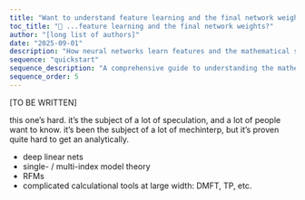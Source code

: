 ```yaml
---
title: "Want to understand feature learning and the final network weights?"
toc_title: "🚧 ...feature learning and the final network weights?"
author: "[long list of authors]"
date: "2025-09-01"
description: "How neural networks learn features and the mathematical structure of final network weights."
sequence: "quickstart"
sequence_description: "A comprehensive guide to understanding the mathematical foundations of deep learning, from optimization to generalization."
sequence_order: 5
---
```


[TO BE WRITTEN]

this one’s hard. it’s the subject of a lot of speculation, and a lot of people want to know. it’s been the subject of a lot of mechinterp, but it’s proven quite hard to get an analytically.

- deep linear nets
- single- / multi-index model theory
- RFMs
- complicated calculational tools at large width: DMFT, TP, etc.